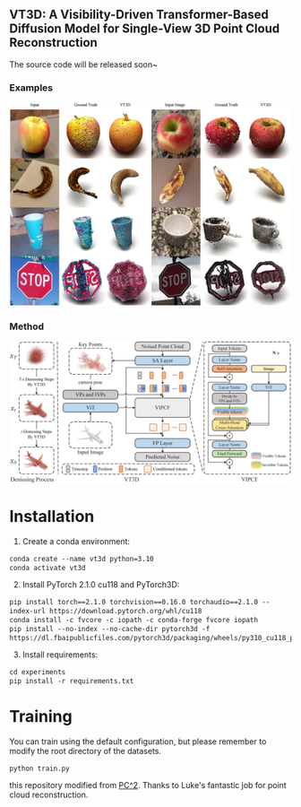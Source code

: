 ## VT3D: A Visibility-Driven Transformer-Based Diffusion Model for Single-View 3D Point Cloud Reconstruction

The source code will be released soon~

### Examples
![examples](./assets/examples.png)

### Method
![architecture](./assets/architecture.png)

# Installation

1. Create a conda environment: 
```
conda create --name vt3d python=3.10
conda activate vt3d
```

2. Install PyTorch 2.1.0 cu118 and PyTorch3D:
```
pip install torch==2.1.0 torchvision==0.16.0 torchaudio==2.1.0 --index-url https://download.pytorch.org/whl/cu118
conda install -c fvcore -c iopath -c conda-forge fvcore iopath
pip install --no-index --no-cache-dir pytorch3d -f https://dl.fbaipublicfiles.com/pytorch3d/packaging/wheels/py310_cu118_pyt210/download.html
```

3. Install requirements:
```
cd experiments
pip install -r requirements.txt
```

# Training
You can train using the default configuration, but please remember to modify the root directory of the datasets.
```
python train.py
```


this repository modified from [PC^2](https://github.com/lukemelas/projection-conditioned-point-cloud-diffusion).
Thanks to Luke's fantastic job for point cloud reconstruction. 